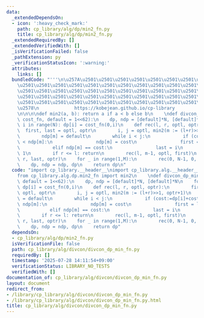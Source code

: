 ```yaml
---
data:
  _extendedDependsOn:
  - icon: ':heavy_check_mark:'
    path: cp_library/alg/dp/min2_fn.py
    title: cp_library/alg/dp/min2_fn.py
  _extendedRequiredBy: []
  _extendedVerifiedWith: []
  _isVerificationFailed: false
  _pathExtension: py
  _verificationStatusIcon: ':warning:'
  attributes:
    links: []
  bundledCode: "'''\n\u257A\u2501\u2501\u2501\u2501\u2501\u2501\u2501\u2501\u2501\u2501\
    \u2501\u2501\u2501\u2501\u2501\u2501\u2501\u2501\u2501\u2501\u2501\u2501\u2501\
    \u2501\u2501\u2501\u2501\u2501\u2501\u2501\u2501\u2501\u2501\u2501\u2501\u2501\
    \u2501\u2501\u2501\u2501\u2501\u2501\u2501\u2501\u2501\u2501\u2501\u2501\u2501\
    \u2501\u2501\u2501\u2501\u2501\u2501\u2501\u2501\u2501\u2501\u2501\u2501\u2501\
    \u2578\n             https://kobejean.github.io/cp-library               \n'''\n\
    \n\n\n\ndef min2(a, b): return a if a < b else b\n    \ndef divcon_dp_min(N, M,\
    \ cost_fn, default = 1<<62):\n    dp, ndp = [default]*N, [default]*N\n    for\
    \ i in range(N): dp[i] = cost_fn(0,i)\n    def rec(l, r, optl, optr):\n      \
    \  first, last = optl, optr\n        i, j = optl, min2(m := (l+r)>>1, optr+1)\n\
    \        ndp[m] = default\n        while i < j:\n            if (cost:=dp[i]+cost_fn(i,m))\
    \ < ndp[m]:\n                ndp[m] = cost\n                first = last = i\n\
    \            elif ndp[m] == cost:\n                last = i\n            i +=\
    \ 1\n        if r <= l: return\n        rec(l, m-1, optl, first)\n        rec(m+1,\
    \ r, last, optr)\n    for _ in range(1,M):\n        rec(0, N-1, 0, N-1)\n    \
    \    dp, ndp = ndp, dp\n    return dp\n"
  code: "import cp_library.__header__\nimport cp_library.alg.__header__\nimport cp_library.alg.divcon.__header__\n\
    from cp_library.alg.dp.min2_fn import min2\n    \ndef divcon_dp_min(N, M, cost_fn,\
    \ default = 1<<62):\n    dp, ndp = [default]*N, [default]*N\n    for i in range(N):\
    \ dp[i] = cost_fn(0,i)\n    def rec(l, r, optl, optr):\n        first, last =\
    \ optl, optr\n        i, j = optl, min2(m := (l+r)>>1, optr+1)\n        ndp[m]\
    \ = default\n        while i < j:\n            if (cost:=dp[i]+cost_fn(i,m)) <\
    \ ndp[m]:\n                ndp[m] = cost\n                first = last = i\n \
    \           elif ndp[m] == cost:\n                last = i\n            i += 1\n\
    \        if r <= l: return\n        rec(l, m-1, optl, first)\n        rec(m+1,\
    \ r, last, optr)\n    for _ in range(1,M):\n        rec(0, N-1, 0, N-1)\n    \
    \    dp, ndp = ndp, dp\n    return dp"
  dependsOn:
  - cp_library/alg/dp/min2_fn.py
  isVerificationFile: false
  path: cp_library/alg/divcon/divcon_dp_min_fn.py
  requiredBy: []
  timestamp: '2025-07-28 14:11:54+09:00'
  verificationStatus: LIBRARY_NO_TESTS
  verifiedWith: []
documentation_of: cp_library/alg/divcon/divcon_dp_min_fn.py
layout: document
redirect_from:
- /library/cp_library/alg/divcon/divcon_dp_min_fn.py
- /library/cp_library/alg/divcon/divcon_dp_min_fn.py.html
title: cp_library/alg/divcon/divcon_dp_min_fn.py
---
```


